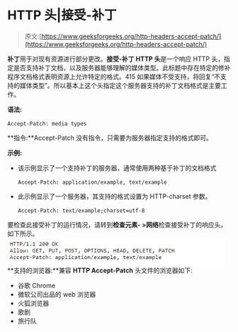 # HTTP 头|接受-补丁

> 原文:[https://www.geeksforgeeks.org/http-headers-accept-patch/](https://www.geeksforgeeks.org/http-headers-accept-patch/)

**补丁**用于对现有资源进行部分更改。**接受-补丁 HTTP 头**是一个响应 HTTP 头，指定是否支持补丁文档，以及服务器能够理解的媒体类型。此标题中存在特定的修补程序文档格式表明资源上允许特定的格式。415 如果媒体不受支持，将回复“不支持的媒体类型”。所以基本上这个头指定这个服务器支持的补丁文档格式是主要工作。

**语法:**

```
Accept-Patch: media types
```

**指令:**Accept-Patch 没有指令，只需要为服务器指定支持的格式即可。

**示例:**

*   该示例显示了一个支持补丁的服务器，通常使用两种基于补丁的文档格式

    ```
    Accept-Patch: application/example, text/example
    ```

*   此示例显示了一个服务器，其支持的格式设置为 HTTP-charset 参数。

    ```
    Accept-Patch: text/example;charset=utf-8
    ```

要检查此接受补丁的运行情况，请转到**检查元素- >网络**检查接受补丁的响应头，如下所示。
![](img/627c834090656779f2bb4fe18081c056.png)
**支持的浏览器:**兼容 **HTTP Accept-Patch** 头文件的浏览器如下:

*   谷歌 Chrome
*   微软公司出品的 web 浏览器
*   火狐浏览器
*   歌剧
*   旅行队